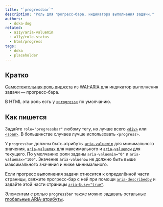 ```yaml
---
title: "`progressbar`"
description: "Роль для прогресс-бара, индикатора выполнения задачи."
authors:
  - doka-dog
related:
  - a11y/aria-valuemin
  - a11y/role-status
  - html/progress
tags:
  - doka
  - placeholder
---
```


## Кратко

[Самостоятельная роль виджета](/a11y/aria-roles/#roli-vidzhetov) из [WAI-ARIA](/a11y/aria-intro/#specifikaciya) для индикатор выполнения задачи — прогресс-бара.

В HTML эта роль есть у [`<progress>`](/html/progress/) по умолчанию.

## Как пишется

Задайте `role="progressbar"` любому тегу, но лучше всего [`<div>`](/html/div/) или [`<span>`](/html/span/). В большинстве случаев лучше использовать `<progress>`.

У `progressbar` должны быть атрибуты [`aria-valuemin`](/a11y/aria-valuemin/) для минимального значения, [`aria-valuemax`](/a11y/aria-valuemax/) для максимального и [`aria-valuenow`](/a11y/aria-valuenow/) для текущего. По умолчанию роли заданы `aria-valuemin="0"` и `aria-valuemax="100"`. Значение `aria-valuenow` не должно быть выше максимального значения и ниже минимального.

Если прогресс выполнения задачи относится к определённой части страницы, свяжите прогресс-бар с ней при помощи [`aria-describedby`](/a11y/aria-describedby/) и задайте этой части страницы [`aria-busy="true"`](/a11y/aria-busy/).

Элементам с ролью `progressbar` также можно задавать остальные [глобальные ARIA-атрибуты](/a11y/aria-attrs/#globalnye-atributy).
